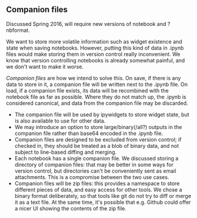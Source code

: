 ## Companion files

Discussed Spring 2016, will require new versions of notebook and ?nbformat.

We want to store more volatile information such as widget existence and state
when saving notebooks. However, putting this kind of data in .ipynb files
would make storing them in version control really inconvenient. We know that
version controlling notebooks is already somewhat painful, and we don't want to
make it worse.

*Companion files* are how we intend to solve this. On save, if there is any data
to store in it, a companion file will be written next to the .ipynb file.
On load, if a companion file exists, its data will be recombined with the
notebook file as far as possible. Where they do not match up, the .ipynb is
considered canonical, and data from the companion file may be discarded.

* The companion file will be used by ipywidgets to store widget state, but is
  also available to use for other data.
* We may introduce an option to store large/binary(/all?) outputs in the
  companion file rather than base64 encoded in the .ipynb file.
* Companion files are designed to be excluded from version control; if checked
  in, they should be treated as a blob of binary data, and not subject to
  line-based diffing and merging.
* Each notebook has a single companion file. We discussed storing a directory
  of companion files: that may be better in some ways for version control, but
  directories can't be conveniently sent as email attachments. This is a
  compromise between the two use cases.
* Companion files will be zip files: this provides a namespace to store
  different pieces of data, and easy access for other tools. We chose a binary
  format deliberately, so that tools like git do not try to diff or merge it as
  a text file. At the same time, it's possible that e.g. Github could offer a
  nicer UI showing the contents of the zip file.

